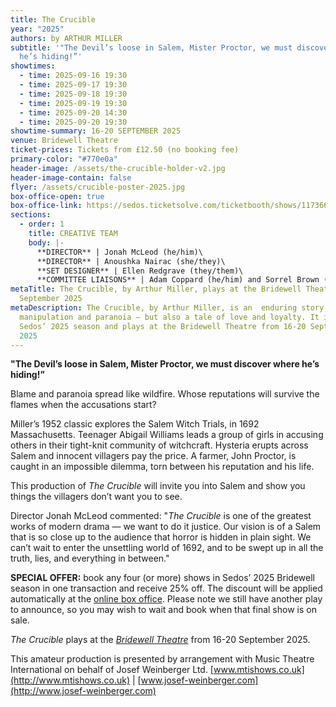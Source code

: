 ```yaml
---
title: The Crucible
year: "2025"
authors: by ARTHUR MILLER
subtitle: '"The Devil’s loose in Salem, Mister Proctor, we must discover where
  he’s hiding!”'
showtimes:
  - time: 2025-09-16 19:30
  - time: 2025-09-17 19:30
  - time: 2025-09-18 19:30
  - time: 2025-09-19 19:30
  - time: 2025-09-20 14:30
  - time: 2025-09-20 19:30
showtime-summary: 16-20 SEPTEMBER 2025
venue: Bridewell Theatre
ticket-prices: Tickets from £12.50 (no booking fee)
primary-color: "#770e0a"
header-image: /assets/the-crucible-holder-v2.jpg
header-image-contain: false
flyer: /assets/crucible-poster-2025.jpg
box-office-open: true
box-office-link: https://sedos.ticketsolve.com/ticketbooth/shows/1173660210
sections:
  - order: 1
    title: CREATIVE TEAM
    body: |-
      **DIRECTOR** | Jonah McLeod (he/him)\
      **DIRECTOR** | Anoushka Nairac (she/they)\
      **SET DESIGNER** | Ellen Redgrave (they/them)\
      **COMMITTEE LIAISONS** | Adam Coppard (he/him) and Sorrel Brown (she/her)
metaTitle: The Crucible, by Arthur Miller, plays at the Bridewell Theatre 16-20
  September 2025
metaDescription: The Crucible, by Arthur Miller, is an  enduring story of blame,
  manipulation and paranoia — but also a tale of love and loyalty. It is part of
  Sedos’ 2025 season and plays at the Bridewell Theatre from 16-20 September
  2025
---
```

**"The Devil’s loose in Salem, Mister Proctor, we must discover where he’s hiding!”**

Blame and paranoia spread like wildfire. Whose reputations will survive the flames when the accusations start?

Miller’s 1952 classic explores the Salem Witch Trials, in 1692 Massachusetts. Teenager Abigail Williams leads a group of girls in accusing others in their tight-knit community of witchcraft. Hysteria erupts across Salem and innocent villagers pay the price. A farmer, John Proctor, is caught in an impossible dilemma, torn between his reputation and his life. 

This production of *The Crucible* will invite you into Salem and show you things the villagers don’t want you to see.

Director Jonah McLeod commented: "*The Crucible* is one of the greatest works of modern drama — we want to do it justice. Our vision is of a Salem that is so close up to the audience that horror is hidden in plain sight. We can’t wait to enter the unsettling world of 1692, and to be swept up in all the truth, lies, and everything in between."

**SPECIAL OFFER:** book any four (or more) shows in Sedos’ 2025 Bridewell season in one transaction and receive 25% off. The discount will be applied automatically at the [online box office](https://sedos.ticketsolve.com/ticketbooth/shows). Please note we still have another play to announce, so you may wish to wait and book when that final show is on sale.

*The Crucible* plays at the *[Bridewell Theatre](https://www.sedos.co.uk/venues/bridewell)* from 16-20 September 2025.

This amateur production is presented by arrangement with Music Theatre International on behalf of Josef Weinberger Ltd. [www.mtishows.co.uk](http://www.mtishows.co.uk) | [www.josef-weinberger.com](http://www.josef-weinberger.com)